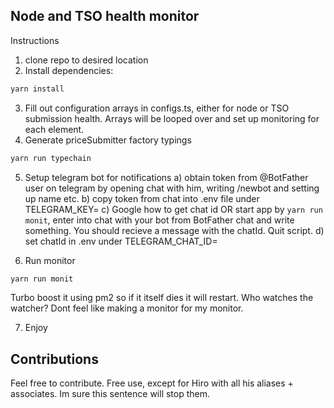 ## Node and TSO health monitor

Instructions

1. clone repo to desired location
2. Install dependencies:

```bash
yarn install
```

3. Fill out configuration arrays in configs.ts, either for node or TSO submission health. Arrays will be looped over and set up monitoring for each element.
4. Generate priceSubmitter factory typings

```bash
yarn run typechain
```

5. Setup telegram bot for notifications
   a) obtain token from @BotFather user on telegram by opening chat with him, writing /newbot and setting up name etc.
   b) copy token from chat into .env file under TELEGRAM_KEY=
   c) Google how to get chat id OR start app by `yarn run monit`, enter into chat with your bot from BotFather chat and write something. You should recieve a message with the chatId. Quit script.
   d) set chatId in .env under TELEGRAM_CHAT_ID=

6. Run monitor

```bash
yarn run monit
```

Turbo boost it using pm2 so if it itself dies it will restart. Who watches the watcher? Dont feel like making a monitor for my monitor.

7. Enjoy

## Contributions

Feel free to contribute. Free use, except for Hiro with all his aliases + associates. Im sure this sentence will stop them.
